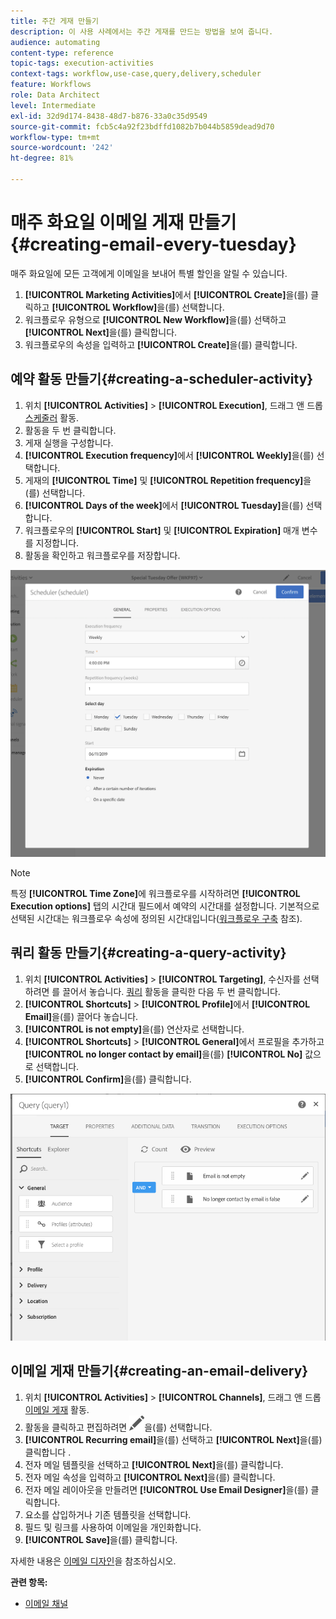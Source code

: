 ```yaml
---
title: 주간 게재 만들기
description: 이 사용 사례에서는 주간 게재를 만드는 방법을 보여 줍니다.
audience: automating
content-type: reference
topic-tags: execution-activities
context-tags: workflow,use-case,query,delivery,scheduler
feature: Workflows
role: Data Architect
level: Intermediate
exl-id: 32d9d174-8438-48d7-b876-33a0c35d9549
source-git-commit: fcb5c4a92f23bdffd1082b7b044b5859dead9d70
workflow-type: tm+mt
source-wordcount: '242'
ht-degree: 81%

---
```


# 매주 화요일 이메일 게재 만들기{#creating-email-every-tuesday}

매주 화요일에 모든 고객에게 이메일을 보내어 특별 할인을 알릴 수 있습니다.

1. **[!UICONTROL Marketing Activities]**&#x200B;에서 **[!UICONTROL Create]**&#x200B;을(를) 클릭하고 **[!UICONTROL Workflow]**&#x200B;을(를) 선택합니다.
1. 워크플로우 유형으로 **[!UICONTROL New Workflow]**&#x200B;을(를) 선택하고 **[!UICONTROL Next]**&#x200B;을(를) 클릭합니다.
1. 워크플로우의 속성을 입력하고 **[!UICONTROL Create]**&#x200B;을(를) 클릭합니다.

## 예약 활동 만들기{#creating-a-scheduler-activity}

1. 위치 **[!UICONTROL Activities]** > **[!UICONTROL Execution]**, 드래그 앤 드롭 [스케줄러](../../automating/using/scheduler.md) 활동.
1. 활동을 두 번 클릭합니다.
1. 게재 실행을 구성합니다.
1. **[!UICONTROL Execution frequency]**&#x200B;에서 **[!UICONTROL Weekly]**&#x200B;을(를) 선택합니다.
1. 게재의 **[!UICONTROL Time]** 및 **[!UICONTROL Repetition frequency]**&#x200B;을(를) 선택합니다.
1. **[!UICONTROL Days of the week]**&#x200B;에서 **[!UICONTROL Tuesday]**&#x200B;을(를) 선택합니다.
1. 워크플로우의 **[!UICONTROL Start]** 및 **[!UICONTROL Expiration]** 매개 변수를 지정합니다.
1. 활동을 확인하고 워크플로우를 저장합니다.

![](assets/scheduler_properties.png)

>[!NOTE]
>
>특정 **[!UICONTROL Time Zone]**&#x200B;에 워크플로우를 시작하려면 **[!UICONTROL Execution options]** 탭의 시간대 필드에서 예약의 시간대를 설정합니다. 기본적으로 선택된 시간대는 워크플로우 속성에 정의된 시간대입니다([워크플로우 구축](../../automating/using/building-a-workflow.md) 참조).

## 쿼리 활동 만들기{#creating-a-query-activity}

1. 위치 **[!UICONTROL Activities]** > **[!UICONTROL Targeting]**, 수신자를 선택하려면 를 끌어서 놓습니다. [쿼리](../../automating/using/query.md) 활동을 클릭한 다음 두 번 클릭합니다.
1. **[!UICONTROL Shortcuts]** > **[!UICONTROL Profile]**&#x200B;에서 **[!UICONTROL Email]**&#x200B;을(를) 끌어다 놓습니다.
1. **[!UICONTROL is not empty]**&#x200B;을(를) 연산자로 선택합니다.
1. **[!UICONTROL Shortcuts]** > **[!UICONTROL General]**&#x200B;에서 프로필을 추가하고 **[!UICONTROL no longer contact by email]**&#x200B;을(를) **[!UICONTROL No]** 값으로 선택합니다.
1. **[!UICONTROL Confirm]**&#x200B;을(를) 클릭합니다.

![](assets/wf-complement-query.png)

## 이메일 게재 만들기{#creating-an-email-delivery}

1. 위치 **[!UICONTROL Activities]** > **[!UICONTROL Channels]**, 드래그 앤 드롭 [이메일 게재](../../automating/using/email-delivery.md) 활동.
1. 활동을 클릭하고 편집하려면 ![](assets/edit_darkgrey-24px.png)을(를) 선택합니다.
1. **[!UICONTROL Recurring email]**&#x200B;을(를) 선택하고 **[!UICONTROL Next]**&#x200B;을(를) 클릭합니다 .
1. 전자 메일 템플릿을 선택하고 **[!UICONTROL Next]**&#x200B;을(를) 클릭합니다.
1. 전자 메일 속성을 입력하고 **[!UICONTROL Next]**&#x200B;을(를) 클릭합니다.
1. 전자 메일 레이아웃을 만들려면 **[!UICONTROL Use Email Designer]**&#x200B;을(를) 클릭합니다.
1. 요소를 삽입하거나 기존 템플릿을 선택합니다.
1. 필드 및 링크를 사용하여 이메일을 개인화합니다.
1. **[!UICONTROL Save]**&#x200B;을(를) 클릭합니다.

자세한 내용은 [이메일 디자인](../../designing/using/designing-from-scratch.md#designing-an-email-content-from-scratch)을 참조하십시오.

**관련 항목:**

* [이메일 채널](../../channels/using/creating-an-email.md)
